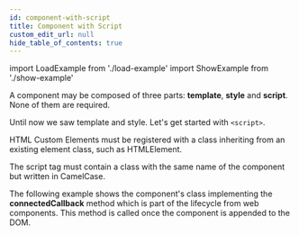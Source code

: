 ```yaml
---
id: component-with-script
title: Component with Script
custom_edit_url: null
hide_table_of_contents: true
---
```


import LoadExample from './load-example'
import ShowExample from './show-example'

A component may be composed of three parts: **template**, **style** and **script**. None of them are required.

<ShowExample file="component-structure.html" />

Until now we saw template and style. Let's get started with `<script>`.

HTML Custom Elements must be registered with a class inheriting from an existing element class, such as HTMLElement.

The script tag must contain a class with the same name of the component but written in CamelCase.

The following example shows the component's class implementing the **connectedCallback** method which is part of the lifecycle from web components. This method is called once the component is appended to the DOM.

<ShowExample file="component-with-script.html" />

<LoadExample file="component-with-script.html" />
